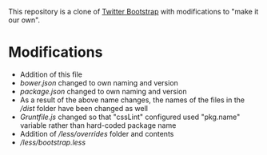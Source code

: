 This repository is a clone of [Twitter Bootstrap](https://github.com/twbs/bootstrap) with modifications to "make it our own".

# Modifications

* Addition of this file
* *bower.json* changed to own naming and version
* *package.json* changed to own naming and version
* As a result of the above name changes, the names of the files in the */dist* folder have been changed as well
* *Gruntfile.js* changed so that "cssLint" configured used "pkg.name" variable rather than hard-coded package name
* Addition of */less/overrides* folder and contents
* */less/bootstrap.less*